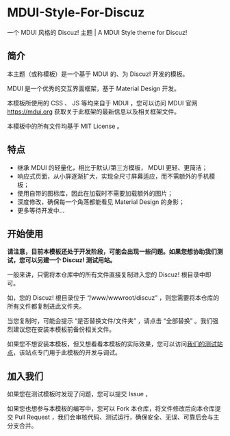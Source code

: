 # MDUI-Style-For-Discuz

一个 MDUI 风格的 Discuz! 主题 | A MDUI Style theme for Discuz!

## 简介

本主题（或称模板）是一个基于 MDUI 的、为 Discuz! 开发的模板。

MDUI 是一个优秀的交互界面框架，基于 Material Design 开发。

本模板所使用的 CSS 、 JS 等均来自于 MDUI ，您可以访问 MDUI 官网 https://mdui.org 获取关于此框架的最新信息以及相关框架文件。

本模板中的所有文件均基于 MIT License 。

## 特点

- 继承 MDUI 的轻量化，相比于默认/第三方模板， MDUI 更轻、更简洁；
- 响应式页面，从小屏逐渐扩大，实现全尺寸屏幕适应，而不需额外的手机模板；
- 使用自带的图标库，因此在加载时不需要加载额外的图片；
- 深度修改，确保每一个角落都能看见 Material Design 的身影；
- 更多等待开发中...

## 开始使用

**请注意，目前本模板还处于开发阶段，可能会出现一些问题。如果您想协助我们测试，您可以另建一个 Discuz! 测试用站。**

一般来讲，只需将本仓库中的所有文件直接复制进入您的 Discuz! 根目录中即可。

如，您的 Discuz! 根目录位于 “/www/wwwroot/discuz” ，则您需要将本仓库的所有文件都复制进此文件夹。

当您复制时，可能会提示 “是否替换文件/文件夹” ，请点击 “全部替换” 。我们强烈建议您在安装本模板前备份相关文件。

如果您不想安装本模板，但又想看看本模板的实际效果，您可以访问[我们的测试站点](http://49.234.211.217:1111)，该站点专门用于此模板的开发与调试。

## 加入我们

如果您在测试模板时发现了问题，您可以提交 Issue ，

如果您也想参与本模板的编写中，您可以 Fork 本仓库，将文件修改后向本仓库提交 Pull Request ，我们会审核代码、测试运行，确保安全、无误、可靠后会与主分支合并。

